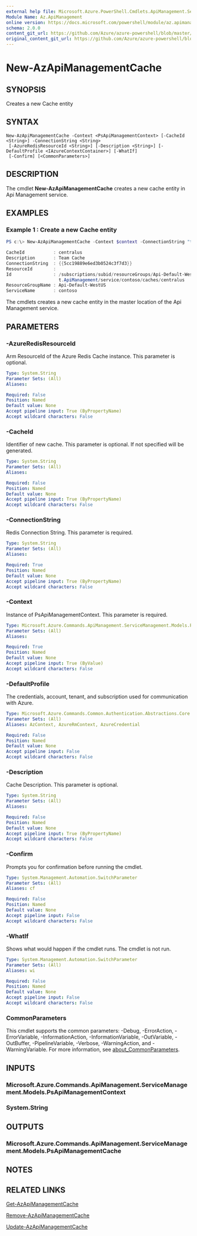 ```yaml
---
external help file: Microsoft.Azure.PowerShell.Cmdlets.ApiManagement.ServiceManagement.dll-Help.xml
Module Name: Az.ApiManagement
online version: https://docs.microsoft.com/powershell/module/az.apimanagement/new-azapimanagementcache
schema: 2.0.0
content_git_url: https://github.com/Azure/azure-powershell/blob/master/src/ApiManagement/ApiManagement/help/New-AzApiManagementCache.md
original_content_git_url: https://github.com/Azure/azure-powershell/blob/master/src/ApiManagement/ApiManagement/help/New-AzApiManagementCache.md
---
```


# New-AzApiManagementCache

## SYNOPSIS
Creates a new Cache entity

## SYNTAX

```
New-AzApiManagementCache -Context <PsApiManagementContext> [-CacheId <String>] -ConnectionString <String>
 [-AzureRedisResourceId <String>] [-Description <String>] [-DefaultProfile <IAzureContextContainer>] [-WhatIf]
 [-Confirm] [<CommonParameters>]
```

## DESCRIPTION
The cmdlet **New-AzApiManagementCache** creates a new cache entity in Api Management service.

## EXAMPLES

### Example 1 : Create a new Cache entity
```powershell
PS c:\> New-AzApiManagementCache -Context $context -ConnectionString "teamdemo.redis.cache.windows.net:6380,password=xxxxxx+xxxxx=,ssl=True,abortConnect=False" -Description "Team Cache"

CacheId           : centralus
Description       : Team Cache
ConnectionString  : {{5cc19889e6ed3b0524c3f7d3}}
ResourceId        :
Id                : /subscriptions/subid/resourceGroups/Api-Default-WestUS/providers/Microsof
                    t.ApiManagement/service/contoso/caches/centralus
ResourceGroupName : Api-Default-WestUS
ServiceName       : contoso
```

The cmdlets creates a new cache entity in the master location of the Api Management service.

## PARAMETERS

### -AzureRedisResourceId
Arm ResourceId of the Azure Redis Cache instance. This parameter is optional.

```yaml
Type: System.String
Parameter Sets: (All)
Aliases:

Required: False
Position: Named
Default value: None
Accept pipeline input: True (ByPropertyName)
Accept wildcard characters: False
```

### -CacheId
Identifier of new cache.
This parameter is optional.
If not specified will be generated.

```yaml
Type: System.String
Parameter Sets: (All)
Aliases:

Required: False
Position: Named
Default value: None
Accept pipeline input: True (ByPropertyName)
Accept wildcard characters: False
```

### -ConnectionString
Redis Connection String.
This parameter is required.

```yaml
Type: System.String
Parameter Sets: (All)
Aliases:

Required: True
Position: Named
Default value: None
Accept pipeline input: True (ByPropertyName)
Accept wildcard characters: False
```

### -Context
Instance of PsApiManagementContext.
This parameter is required.

```yaml
Type: Microsoft.Azure.Commands.ApiManagement.ServiceManagement.Models.PsApiManagementContext
Parameter Sets: (All)
Aliases:

Required: True
Position: Named
Default value: None
Accept pipeline input: True (ByValue)
Accept wildcard characters: False
```

### -DefaultProfile
The credentials, account, tenant, and subscription used for communication with Azure.

```yaml
Type: Microsoft.Azure.Commands.Common.Authentication.Abstractions.Core.IAzureContextContainer
Parameter Sets: (All)
Aliases: AzContext, AzureRmContext, AzureCredential

Required: False
Position: Named
Default value: None
Accept pipeline input: False
Accept wildcard characters: False
```

### -Description
Cache Description.
This parameter is optional.

```yaml
Type: System.String
Parameter Sets: (All)
Aliases:

Required: False
Position: Named
Default value: None
Accept pipeline input: True (ByPropertyName)
Accept wildcard characters: False
```

### -Confirm
Prompts you for confirmation before running the cmdlet.

```yaml
Type: System.Management.Automation.SwitchParameter
Parameter Sets: (All)
Aliases: cf

Required: False
Position: Named
Default value: None
Accept pipeline input: False
Accept wildcard characters: False
```

### -WhatIf
Shows what would happen if the cmdlet runs.
The cmdlet is not run.

```yaml
Type: System.Management.Automation.SwitchParameter
Parameter Sets: (All)
Aliases: wi

Required: False
Position: Named
Default value: None
Accept pipeline input: False
Accept wildcard characters: False
```

### CommonParameters
This cmdlet supports the common parameters: -Debug, -ErrorAction, -ErrorVariable, -InformationAction, -InformationVariable, -OutVariable, -OutBuffer, -PipelineVariable, -Verbose, -WarningAction, and -WarningVariable. For more information, see [about_CommonParameters](http://go.microsoft.com/fwlink/?LinkID=113216).

## INPUTS

### Microsoft.Azure.Commands.ApiManagement.ServiceManagement.Models.PsApiManagementContext

### System.String

## OUTPUTS

### Microsoft.Azure.Commands.ApiManagement.ServiceManagement.Models.PsApiManagementCache

## NOTES

## RELATED LINKS

[Get-AzApiManagementCache](./Get-AzApiManagementCache.md)

[Remove-AzApiManagementCache](./Remove-AzApiManagementCache.md)

[Update-AzApiManagementCache](./Update-AzApiManagementCache.md)
